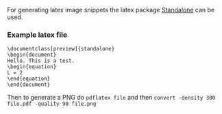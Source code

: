 For generating latex image snippets the latex package [Standalone](http://mirrors.ctan.org/install/macros/latex/contrib/standalone.tds.zip) can be used.

### Example latex file

	\documentclass[preview]{standalone}
	\begin{document}
	Hello. This is a test.
	\begin{equation}
	L = 2
	\end{equation}
	\end{document}

Then to generate a PNG do `pdflatex file` and then `convert -density 300 file.pdf -quality 90 file.png`
